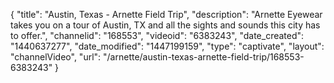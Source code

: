 {
    "title": "Austin, Texas - Arnette Field Trip",
    "description": "Arnette Eyewear takes you on a tour of Austin, TX and all the sights and sounds this city has to offer.",
    "channelid": "168553",
    "videoid": "6383243",
    "date_created": "1440637277",
    "date_modified": "1447199159",
    "type": "captivate",
    "layout": "channelVideo",
    "url": "\/arnette\/austin-texas-arnette-field-trip\/168553-6383243"
}